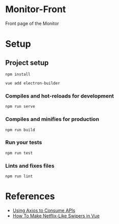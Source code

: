 # Monitor-Front

Front page of the Monitor

# Setup

## Project setup
```
npm install
```

```
vue add electron-builder
```
### Compiles and hot-reloads for development
```
npm run serve
```

### Compiles and minifies for production
```
npm run build
```

### Run your tests
```
npm run test
```

### Lints and fixes files
```
npm run lint
```

# References 

- [Using Axios to Consume APIs](https://vuejs.org/v2/cookbook/using-axios-to-consume-apis.html)
- [How To Make Netflix-Like Swipers in Vue](https://scotch.io/tutorials/how-to-make-netflix-like-swipers-in-vue#toc-rendering-our-components)